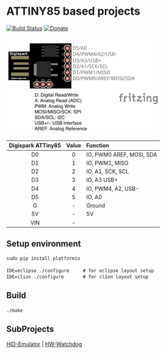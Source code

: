 # ATTINY85 based projects
[![Build Status](https://travis-ci.org/aenniw/ATTINY85.svg?branch=master)](https://travis-ci.org/aenniw/ATTINY85)
[![Donate](https://img.shields.io/badge/Donate-PayPal-green.svg)](https://www.paypal.com/cgi-bin/webscr?cmd=_donations&business=J96CRYPYAY2VE&currency_code=EUR&source=url)

![Digispark ATtiny85 layout](img/Digispark_ATTINY85_layout.jpg)

| Digispark ATTiny85    | Value | Function                      |
|:---------------------:|:-----:|:------------------------------|
| D0                    | 0     | IO, PWM0 AREF, MOSI, SDA      |
| D1                    | 1     | IO, PWM1, MISO                |
| D2                    | 2     | IO, A1, SCK, SCL              |
| D3                    | 3     | IO, A3 USB+                   |
| D4                    | 4     | IO, PWM4, A2, USB-            |
| D5                    | 5     | IO, A0                        |
| G                     | -     | Ground                        |
| 5V                    | -     | 5V                            |
| VIN                   | -     |                               |

## Setup environment
```
sudo pip install platformio

IDE=eclipse ./configure     # for eclipse layout setup
IDE=clion ./configure       # for clion layout setup
```

## Build
```
./make
```

## SubProjects
[HID-Emulator](HID-Emulator/README.md) |
[HW-Watchdog](HW-Watchdog/README.md)